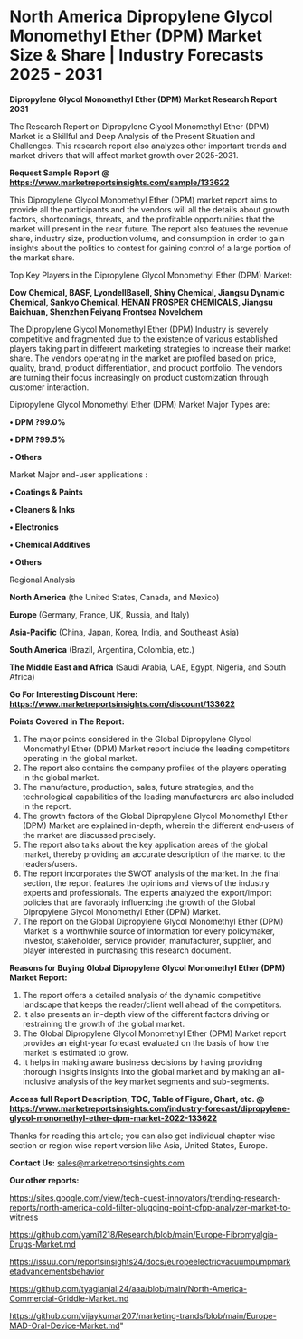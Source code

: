 # North America Dipropylene Glycol Monomethyl Ether (DPM) Market Size & Share | Industry Forecasts 2025 - 2031

<strong>Dipropylene Glycol Monomethyl Ether (DPM) Market Research Report 2031</strong>

The Research Report on Dipropylene Glycol Monomethyl Ether (DPM) Market is a Skillful and Deep Analysis of the Present Situation and Challenges. This research report also analyzes other important trends and market drivers that will affect market growth over 2025-2031.

<strong>Request Sample Report @ <a href=https://www.marketreportsinsights.com/sample/133622>https://www.marketreportsinsights.com/sample/133622</a></strong>

This Dipropylene Glycol Monomethyl Ether (DPM) market report aims to provide all the participants and the vendors will all the details about growth factors, shortcomings, threats, and the profitable opportunities that the market will present in the near future. The report also features the revenue share, industry size, production volume, and consumption in order to gain insights about the politics to contest for gaining control of a large portion of the market share.

Top Key Players in the Dipropylene Glycol Monomethyl Ether (DPM) Market:

<strong>Dow Chemical, BASF, LyondellBasell, Shiny Chemical, Jiangsu Dynamic Chemical, Sankyo Chemical, HENAN PROSPER CHEMICALS, Jiangsu Baichuan, Shenzhen Feiyang Frontsea Novelchem</strong>

The Dipropylene Glycol Monomethyl Ether (DPM) Industry is severely competitive and fragmented due to the existence of various established players taking part in different marketing strategies to increase their market share. The vendors operating in the market are profiled based on price, quality, brand, product differentiation, and product portfolio. The vendors are turning their focus increasingly on product customization through customer interaction.

Dipropylene Glycol Monomethyl Ether (DPM) Market Major Types are:

<strong>• DPM ?99.0%

• DPM ?99.5%

• Others</strong>

Market Major end-user applications :

<strong>• Coatings & Paints

• Cleaners & Inks

• Electronics

• Chemical Additives

• Others</strong>

Regional Analysis

</u><strong><b>North America</b></strong> (the United States, Canada, and Mexico)

<strong><b>Europe </b></strong>(Germany, France, UK, Russia, and Italy)

<strong><b>Asia-Pacific</b></strong> (China, Japan, Korea, India, and Southeast Asia)

<strong><b>South America</b></strong> (Brazil, Argentina, Colombia, etc.)

<strong><b>The Middle East and Africa</b></strong> (Saudi Arabia, UAE, Egypt, Nigeria, and South Africa)

<strong>Go For Interesting Discount Here: <a href=https://www.marketreportsinsights.com/discount/133622>https://www.marketreportsinsights.com/discount/133622</a></strong>

<strong>Points Covered in The Report:</strong>
<ol>
  <li>The major points considered in the Global Dipropylene Glycol Monomethyl Ether (DPM) Market report include the leading competitors operating in the global market.</li>
  <li>The report also contains the company profiles of the players operating in the global market.</li>
  <li>The manufacture, production, sales, future strategies, and the technological capabilities of the leading manufacturers are also included in the report.</li>
  <li>The growth factors of the Global Dipropylene Glycol Monomethyl Ether (DPM) Market are explained in-depth, wherein the different end-users of the market are discussed precisely.</li>
  <li>The report also talks about the key application areas of the global market, thereby providing an accurate description of the market to the readers/users.</li>
  <li>The report incorporates the SWOT analysis of the market. In the final section, the report features the opinions and views of the industry experts and professionals. The experts analyzed the export/import policies that are favorably influencing the growth of the Global Dipropylene Glycol Monomethyl Ether (DPM) Market.</li>
  <li>The report on the Global Dipropylene Glycol Monomethyl Ether (DPM) Market is a worthwhile source of information for every policymaker, investor, stakeholder, service provider, manufacturer, supplier, and player interested in purchasing this research document.</li>
</ol>
<strong>Reasons for Buying Global Dipropylene Glycol Monomethyl Ether (DPM) Market Report:</strong>

<ol>
  <li>The report offers a detailed analysis of the dynamic competitive landscape that keeps the reader/client well ahead of the competitors.</li>
  <li>It also presents an in-depth view of the different factors driving or restraining the growth of the global market.</li>
  <li>The Global Dipropylene Glycol Monomethyl Ether (DPM) Market report provides an eight-year forecast evaluated on the basis of how the market is estimated to grow.</li>
  <li>It helps in making aware business decisions by having providing thorough insights insights into the global market and by making an all-inclusive analysis of the key market segments and sub-segments.</li>
</ol>
<strong>Access full Report Description, TOC, Table of Figure, Chart, etc. @ <a href=https://www.marketreportsinsights.com/industry-forecast/dipropylene-glycol-monomethyl-ether-dpm-market-2022-133622>https://www.marketreportsinsights.com/industry-forecast/dipropylene-glycol-monomethyl-ether-dpm-market-2022-133622</a></strong>


Thanks for reading this article; you can also get individual chapter wise section or region wise report version like Asia, United States, Europe.

<strong>Contact Us:</strong>
sales@marketreportsinsights.com

<strong>Our other reports:</strong>

<a href=https://sites.google.com/view/tech-quest-innovators/trending-research-reports/north-america-cold-filter-plugging-point-cfpp-analyzer-market-to-witness>https://sites.google.com/view/tech-quest-innovators/trending-research-reports/north-america-cold-filter-plugging-point-cfpp-analyzer-market-to-witness</a>

<a href=https://github.com/yami1218/Research/blob/main/Europe-Fibromyalgia-Drugs-Market.md>https://github.com/yami1218/Research/blob/main/Europe-Fibromyalgia-Drugs-Market.md</a>

<a href=https://issuu.com/reportsinsights24/docs/europeelectricvacuumpumpmarketadvancementsbehavior>https://issuu.com/reportsinsights24/docs/europeelectricvacuumpumpmarketadvancementsbehavior</a>

<a href=https://github.com/tyagianjali24/aaa/blob/main/North-America-Commercial-Griddle-Market.md>https://github.com/tyagianjali24/aaa/blob/main/North-America-Commercial-Griddle-Market.md</a>

<a href=https://github.com/vijaykumar207/marketing-trands/blob/main/Europe-MAD-Oral-Device-Market.md>https://github.com/vijaykumar207/marketing-trands/blob/main/Europe-MAD-Oral-Device-Market.md</a>"
